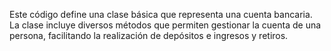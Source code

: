 Este código define una clase básica que representa una cuenta bancaria. La clase incluye diversos métodos que permiten gestionar la cuenta de una persona, facilitando la realización de depósitos e ingresos y retiros.

